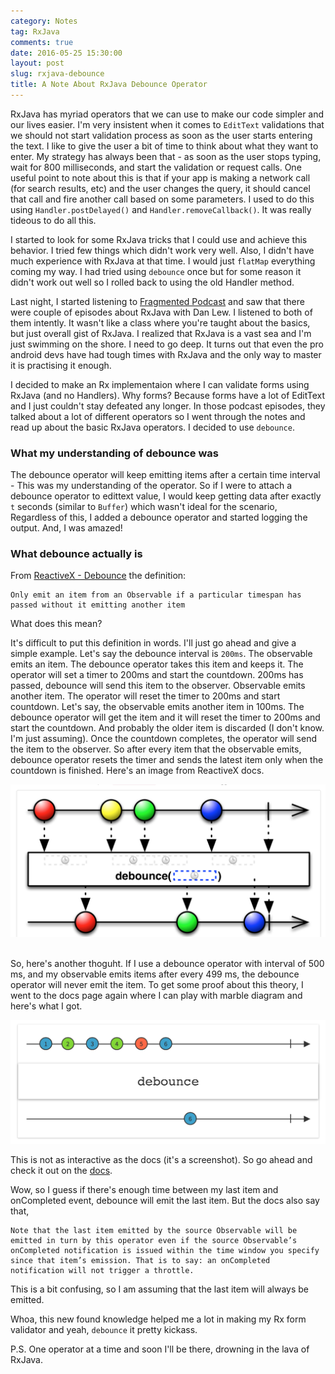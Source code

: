 ```yaml
---
category: Notes
tag: RxJava
comments: true
date: 2016-05-25 15:30:00
layout: post
slug: rxjava-debounce
title: A Note About RxJava Debounce Operator
---
```


RxJava has myriad operators that we can use to make our code simpler and our lives easier. I'm very insistent when it comes to `EditText` validations that we should not start validation process as soon as the user starts entering the text. I like to give the user a bit of time to think about what they want to enter. My strategy has always been that - as soon as the user stops typing, wait for 800 milliseconds, and start the validation or request calls. One useful point to note about this is that if your app is making a network call (for search results, etc) and the user changes the query, it should cancel that call and fire another call based on some parameters. I used to do this using `Handler.postDelayed()` and `Handler.removeCallback()`. It was really tideous to do all this.

I started to look for some RxJava tricks that I could use and achieve this behavior. I tried few things which didn't work very well. Also, I didn't have much experience with RxJava at that time. I would just `flatMap` everything coming my way. I had tried using `debounce` once but for some reason it didn't work out well so I rolled back to using the old Handler method.

Last night, I started listening to [Fragmented Podcast](http://fragmentedpodcast.com/) and saw that there were couple of episodes about RxJava with Dan Lew. I listened to both of them intently. It wasn't like a class where you're taught about the basics, but just overall gist of RxJava. I realized that RxJava is a vast sea and I'm just swimming on the shore. I need to go deep. It turns out that even the pro android devs have had tough times with RxJava and the only way to master it is practising it enough.

I decided to make an Rx implementaion where I can validate forms using RxJava (and no Handlers). Why forms? Because forms have a lot of EditText and I just couldn't stay defeated any longer. In those podcast episodes, they talked about a lot of different operators so I went through the notes and read up about the basic RxJava operators. I decided to use `debounce`.

### What my understanding of debounce was

The debounce operator will keep emitting items after a certain time interval - This was my understanding of the operator. So if I were to attach a debounce operator to edittext value, I would keep getting data after exactly `t` seconds (similar to `Buffer`) which wasn't ideal for the scenario, Regardless of this, I added a debounce operator and started logging the output. And, I was amazed!

### What debounce actually is

From [ReactiveX - Debounce](http://reactivex.io/documentation/operators/debounce.html) the definition:

    Only emit an item from an Observable if a particular timespan has passed without it emitting another item

What does this mean?

It's difficult to put this definition in words. I'll just go ahead and give a simple example. Let's say the debounce interval is `200ms`. The observable emits an item. The debounce operator takes this item and keeps it. The operator will set a timer to 200ms and start the countdown. 200ms has passed, debounce will send this item to the observer.
Observable emits another item. The operator will reset the timer to 200ms and start countdown. Let's say, the observable emits another item in 100ms. The debounce operator will get the item and it will reset the timer to 200ms and start the countdown. And probably the older item is discarded (I don't know. I'm just assuming). Once the countdown completes, the operator will send the item to the observer. So after every item that the observable emits, debounce operator resets the timer and sends the latest item only when the countdown is finished. Here's an image from ReactiveX docs.

![Debounce Throttle](/assets/images/rxjava-debounce-1.png)

<br/>
So, here's another thoguht. If I use a debounce operator with interval of 500 ms, and my observable emits items after every 499 ms, the debounce operator will never emit the item. To get some proof about this theory, I went to the docs page again where I can play with marble diagram and here's what I got.

![Debounce No Emission](/assets/images/rxjava-debounce-2.png)

This is not as interactive as the docs (it's a screenshot). So go ahead and check it out on the [docs](http://reactivex.io/documentation/operators/debounce.html).

Wow, so I guess if there's enough time between my last item and onCompleted event, debounce will emit the last item. But the docs also say that,

    Note that the last item emitted by the source Observable will be emitted in turn by this operator even if the source Observable’s onCompleted notification is issued within the time window you specify since that item’s emission. That is to say: an onCompleted notification will not trigger a throttle.

This is a bit confusing, so I am assuming that the last item will always be emitted.

Whoa, this new found knowledge helped me a lot in making my Rx form validator and yeah, `debounce` it pretty kickass.

P.S. One operator at a time and soon I'll be there, drowning in the lava of RxJava.